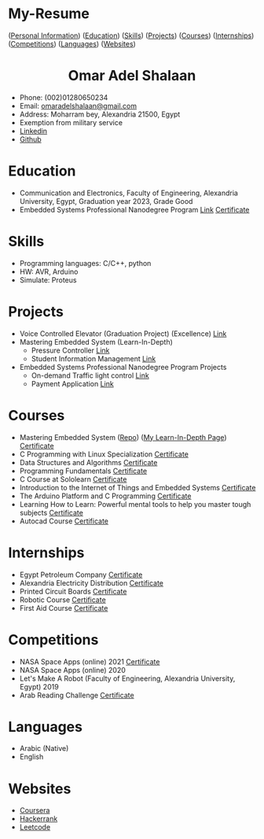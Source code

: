 # My-Resume
([Personal Information](#omar-adel-shalaan))  ([Education](#Education))  ([Skills](#Skills))  ([Projects](#Projects))  ([Courses](#Courses))  ([Internships](#Internships))  ([Competitions](#Competitions))  ([Languages](#Languages))  ([Websites](#Websites))

<h1 align="center">Omar Adel Shalaan</h1>

-	Phone: (002)01280650234
-	Email: omaradelshalaan@gmail.com 
-	Address: Moharram bey, Alexandria 21500, Egypt
-	Exemption from military service
-  [Linkedin](https://www.linkedin.com/in/omar-adel-shalaan-67aaa714b/)
-  [Github](https://github.com/OmarAdelShalaan)

  
# Education
  -	 Communication and Electronics, Faculty of Engineering, Alexandria University, Egypt, Graduation year 2023, Grade Good
  -  Embedded Systems Professional Nanodegree Program [Link](https://github.com/OmarAdelShalaan/Embedded-Systems-Professional-Nanodegree-Program) [Certificate](./Certificates/Education/Embedded-Systems-Professional-Nanodegree-Program.jpg)

# Skills
  -	Programming languages: C/C++, python 
  -	HW: AVR, Arduino 
  - Simulate: Proteus 

# Projects 
  - Voice Controlled Elevator (Graduation Project) (Excellence)  [Link](https://github.com/OmarAdelShalaan/Elevator-Voice-Control-System) 
  -  Mastering Embedded System (Learn-In-Depth)
		- Pressure Controller [Link](https://github.com/OmarAdelShalaan/Mastering-Embedded-System/tree/main/Projects/Pressure_Controller)
		- Student Information Management [Link](https://github.com/OmarAdelShalaan/Mastering-Embedded-System/tree/main/Projects/Student_Information_Management)
  -	 Embedded Systems Professional Nanodegree Program Projects
		- On-demand Traffic light control [Link](https://github.com/OmarAdelShalaan/Embedded-Systems-Professional-Nanodegree-Program/tree/main/On-demand%20Traffic%20light%20control)
		- Payment Application [Link](https://github.com/OmarAdelShalaan/Embedded-Systems-Professional-Nanodegree-Program/tree/main/Payment%20Application)

# Courses 
  -	Mastering Embedded System  ([Repo](https://github.com/OmarAdelShalaan/Mastering-Embedded-System)) ([My Learn-In-Depth Page](https://www.learn-in-depth.com/online-diploma/omaradelshalaan%40gmail.com))  [Certificate](./Certificates/Courses/Learn_In_Depth.jpg)
  - C Programming with Linux Specialization  [Certificate](./Certificates/Courses/C_Programming_with_Linux_Specialization)
  -	Data Structures and Algorithms  [Certificate](./Certificates/Courses/Data_Structures_and_Algorithms.jpg)  
  -	Programming Fundamentals  [Certificate](./Certificates/Courses/Programming_Fundamentals.jpg)  
  -	C Course at Sololearn  [Certificate](./Certificates/Courses/C_Sololearn.jpg)   
  -	Introduction to the Internet of Things and Embedded Systems  [Certificate](./Certificates/Courses/Introduction_to_the_Internet_of_Things_and_Embedded_Systems.jpg) 
  -	The Arduino Platform and C Programming  [Certificate](./Certificates/Courses/The_Arduino_Platform_and_C_Programming.jpg)  
  -	Learning How to Learn: Powerful mental tools to help you master tough subjects  [Certificate](./Certificates/Courses/Learning_How_to_Learn_Powerful_mental_tools_to_help_you_master_tough_subjects.jpg)  
  - Autocad Course  [Certificate](./Certificates/Courses/Autocad_Course.jpg) 
  
# Internships 
  -	Egypt Petroleum Company  [Certificate](./Certificates/Internships/Egypt_Petroleum_Company.jpg)
  -	Alexandria Electricity Distribution  [Certificate](./Certificates/Internships/Alexandria_Electricity_Distribution.jpg)
  - Printed Circuit Boards  [Certificate](./Certificates/Internships/Printed_Circuit_Boards.jpg)
  - Robotic Course   [Certificate](./Certificates/Internships/Robotic_Course.jpg)
  - First Aid Course  [Certificate](./Certificates/Internships/First_Aid_Course.jpg)

# Competitions 
  -	NASA Space Apps (online) 2021  [Certificate](./Certificates/Competitions/NASA_Space_Apps.jpg)
  -	NASA Space Apps (online) 2020 
  -	Let's Make A Robot (Faculty of Engineering, Alexandria University, Egypt) 2019
  - Arab Reading Challenge  [Certificate](./Certificates/Competitions/Arab_Reading_Challenge.jpg)
  
# Languages
  - Arabic (Native)
  - English

# Websites
  - [Coursera](https://www.coursera.org/user/0af65574584ba272781ed5e67bd0b056)
  - [Hackerrank](https://www.hackerrank.com/omaradelshalaan)
  - [Leetcode](https://leetcode.com/OmarAdelShalaan/)
  
  
